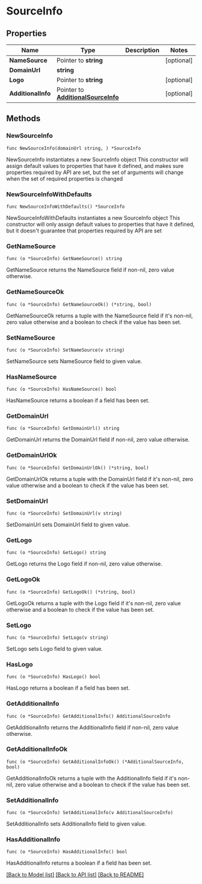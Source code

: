 # SourceInfo

## Properties

Name | Type | Description | Notes
------------ | ------------- | ------------- | -------------
**NameSource** | Pointer to **string** |  | [optional] 
**DomainUrl** | **string** |  | 
**Logo** | Pointer to **string** |  | [optional] 
**AdditionalInfo** | Pointer to [**AdditionalSourceInfo**](AdditionalSourceInfo.md) |  | [optional] 

## Methods

### NewSourceInfo

`func NewSourceInfo(domainUrl string, ) *SourceInfo`

NewSourceInfo instantiates a new SourceInfo object
This constructor will assign default values to properties that have it defined,
and makes sure properties required by API are set, but the set of arguments
will change when the set of required properties is changed

### NewSourceInfoWithDefaults

`func NewSourceInfoWithDefaults() *SourceInfo`

NewSourceInfoWithDefaults instantiates a new SourceInfo object
This constructor will only assign default values to properties that have it defined,
but it doesn't guarantee that properties required by API are set

### GetNameSource

`func (o *SourceInfo) GetNameSource() string`

GetNameSource returns the NameSource field if non-nil, zero value otherwise.

### GetNameSourceOk

`func (o *SourceInfo) GetNameSourceOk() (*string, bool)`

GetNameSourceOk returns a tuple with the NameSource field if it's non-nil, zero value otherwise
and a boolean to check if the value has been set.

### SetNameSource

`func (o *SourceInfo) SetNameSource(v string)`

SetNameSource sets NameSource field to given value.

### HasNameSource

`func (o *SourceInfo) HasNameSource() bool`

HasNameSource returns a boolean if a field has been set.

### GetDomainUrl

`func (o *SourceInfo) GetDomainUrl() string`

GetDomainUrl returns the DomainUrl field if non-nil, zero value otherwise.

### GetDomainUrlOk

`func (o *SourceInfo) GetDomainUrlOk() (*string, bool)`

GetDomainUrlOk returns a tuple with the DomainUrl field if it's non-nil, zero value otherwise
and a boolean to check if the value has been set.

### SetDomainUrl

`func (o *SourceInfo) SetDomainUrl(v string)`

SetDomainUrl sets DomainUrl field to given value.


### GetLogo

`func (o *SourceInfo) GetLogo() string`

GetLogo returns the Logo field if non-nil, zero value otherwise.

### GetLogoOk

`func (o *SourceInfo) GetLogoOk() (*string, bool)`

GetLogoOk returns a tuple with the Logo field if it's non-nil, zero value otherwise
and a boolean to check if the value has been set.

### SetLogo

`func (o *SourceInfo) SetLogo(v string)`

SetLogo sets Logo field to given value.

### HasLogo

`func (o *SourceInfo) HasLogo() bool`

HasLogo returns a boolean if a field has been set.

### GetAdditionalInfo

`func (o *SourceInfo) GetAdditionalInfo() AdditionalSourceInfo`

GetAdditionalInfo returns the AdditionalInfo field if non-nil, zero value otherwise.

### GetAdditionalInfoOk

`func (o *SourceInfo) GetAdditionalInfoOk() (*AdditionalSourceInfo, bool)`

GetAdditionalInfoOk returns a tuple with the AdditionalInfo field if it's non-nil, zero value otherwise
and a boolean to check if the value has been set.

### SetAdditionalInfo

`func (o *SourceInfo) SetAdditionalInfo(v AdditionalSourceInfo)`

SetAdditionalInfo sets AdditionalInfo field to given value.

### HasAdditionalInfo

`func (o *SourceInfo) HasAdditionalInfo() bool`

HasAdditionalInfo returns a boolean if a field has been set.


[[Back to Model list]](../README.md#documentation-for-models) [[Back to API list]](../README.md#documentation-for-api-endpoints) [[Back to README]](../README.md)


